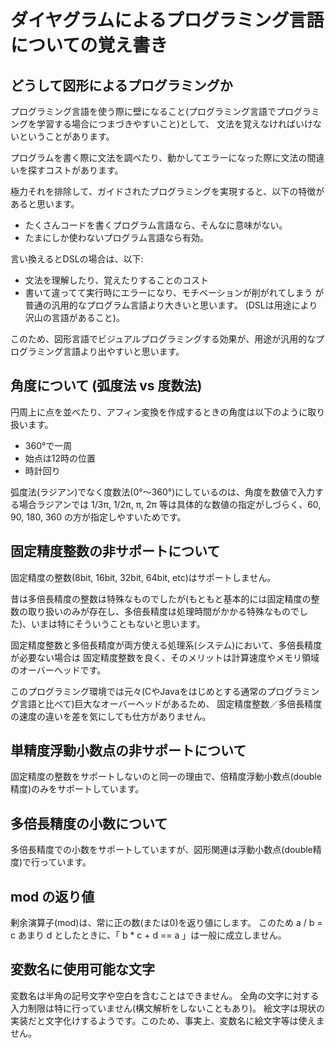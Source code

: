 # ダイヤグラムによるプログラミング言語についての覚え書き

## どうして図形によるプログラミングか

プログラミング言語を使う際に壁になること(プログラミング言語でプログラミングを学習する場合につまづきやすいこと)として、
文法を覚えなければいけないということがあります。

プログラムを書く際に文法を調べたり、動かしてエラーになった際に文法の間違いを探すコストがあります。

極力それを排除して、ガイドされたプログラミングを実現すると、以下の特徴があると思います。
- たくさんコードを書くプログラム言語なら、そんなに意味がない。
- たまにしか使わないプログラム言語なら有効。

言い換えるとDSLの場合は、以下:
- 文法を理解したり、覚えたりすることのコスト
- 書いて違ってて実行時にエラーになり、モチベーションが削がれてしまう
が普通の汎用的なプログラム言語より大きいと思います。
(DSLは用途により沢山の言語があること)。

このため、図形言語でビジュアルプログラミングする効果が、用途が汎用的なプログラミング言語より出やすいと思います。

## 角度について (弧度法 vs 度数法)
円周上に点を並べたり、アフィン変換を作成するときの角度は以下のように取り扱います。
- 360°で一周
- 始点は12時の位置
- 時計回り

弧度法(ラジアン)でなく度数法(0°～360°)にしているのは、角度を数値で入力する場合ラジアンでは 1/3π, 1/2π, π, 2π 等は具体的な数値の指定がしづらく、60, 90, 180, 360 の方が指定しやすいためです。

## 固定精度整数の非サポートについて
固定精度の整数(8bit, 16bit, 32bit, 64bit, etc)はサポートしません。

昔は多倍長精度の整数は特殊なものでしたが(もともと基本的には固定精度の整数の取り扱いのみが存在し、多倍長精度は処理時間がかかる特殊なものでした)、いまは特にそういうこともないと思います。

固定精度整数と多倍長精度が両方使える処理系(システム)において、多倍長精度が必要ない場合は
固定精度整数を良く、そのメリットは計算速度やメモリ領域のオーバーヘッドです。

このプログラミング環境では元々(CやJavaをはじめとする通常のプログラミング言語と比べて)巨大なオーバーヘッドがあるため、
固定精度整数／多倍長精度の速度の違いを差を気にしても仕方がありません。

## 単精度浮動小数点の非サポートについて
固定精度の整数をサポートしないのと同一の理由で、倍精度浮動小数点(double精度)のみをサポートしています。

## 多倍長精度の小数について
多倍長精度での小数をサポートしていますが、図形関連は浮動小数点(double精度)で行っています。

## mod の返り値
剰余演算子(mod)は、常に正の数(または0)を返り値にします。
このため a / b = c あまり d としたときに、「 b * c + d == a 」は一般に成立しません。


## 変数名に使用可能な文字

変数名は半角の記号文字や空白を含むことはできません。
全角の文字に対する入力制限は特に行っていません(構文解析をしないこともあり)。
絵文字は現状の実装だと文字化けするようです。このため、事実上、変数名に絵文字等は使えません。

